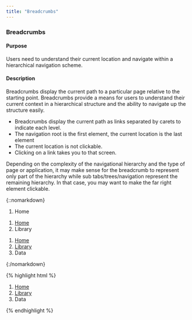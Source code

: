 ```yaml
---
title: "Breadcrumbs"
---
```


<div class="pl-pattern">
<h3>Breadcrumbs</h3>

#### Purpose
Users need to understand their current location and navigate within a hierarchical navigation scheme.

#### Description
Breadcrumbs display the current path to a particular page relative to the starting point. Breadcrumbs provide a means for users to understand their current context in a hierarchical structure and the ability to navigate up the structure easily.

- Breadcrumbs display the current path as links separated by carets to indicate each level.
- The navigation root is the first element, the current location is the last element
- The current location is not clickable.
- Clicking on a link takes you to that screen. 

Depending on the complexity of the navigational hierarchy and the type of page or application, it may make sense for the breadcrumb to represent only part of the hierarchy while sub tabs/trees/navigation represent the remaining hierarchy. In that case, you may want to make the far right element clickable.

{::nomarkdown}
<div class="pl-preview">
    <ol class="breadcrumb">
      <li class="active">Home</li>
    </ol>
    <ol class="breadcrumb">
      <li><a href="#">Home</a></li>
      <li class="active">Library</li>
    </ol>
    <ol class="breadcrumb">
      <li><a href="#">Home</a></li>
      <li><a href="#">Library</a></li>
      <li class="active">Data</li>
    </ol>
</div>
{:/nomarkdown}

{% highlight html %}
<ol class="breadcrumb">
  <li><a href="#">Home</a></li>
  <li><a href="#">Library</a></li>
  <li class="active">Data</li>
</ol>
{% endhighlight %}

</div>
